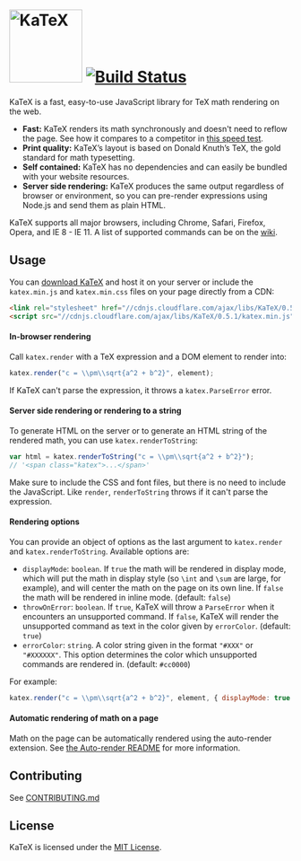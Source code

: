 # [<img src="https://khan.github.io/KaTeX/katex-logo.svg" width="130" alt="KaTeX">](https://khan.github.io/KaTeX/) [![Build Status](https://travis-ci.org/Khan/KaTeX.svg?branch=master)](https://travis-ci.org/Khan/KaTeX)

KaTeX is a fast, easy-to-use JavaScript library for TeX math rendering on the web.

 * **Fast:** KaTeX renders its math synchronously and doesn't need to reflow the page. See how it compares to a competitor in [this speed test](http://jsperf.com/katex-vs-mathjax/).
 * **Print quality:** KaTeX’s layout is based on Donald Knuth’s TeX, the gold standard for math typesetting.
 * **Self contained:** KaTeX has no dependencies and can easily be bundled with your website resources.
 * **Server side rendering:** KaTeX produces the same output regardless of browser or environment, so you can pre-render expressions using Node.js and send them as plain HTML.

KaTeX supports all major browsers, including Chrome, Safari, Firefox, Opera, and IE 8 - IE 11.  A list of supported  commands can be on the [wiki](https://github.com/Khan/KaTeX/wiki/Function-Support-in-KaTeX).

## Usage

You can [download KaTeX](https://github.com/khan/katex/releases) and host it on your server or include the `katex.min.js` and `katex.min.css` files on your page directly from a CDN:

```html
<link rel="stylesheet" href="//cdnjs.cloudflare.com/ajax/libs/KaTeX/0.5.1/katex.min.css">
<script src="//cdnjs.cloudflare.com/ajax/libs/KaTeX/0.5.1/katex.min.js"></script>
```

#### In-browser rendering

Call `katex.render` with a TeX expression and a DOM element to render into:

```js
katex.render("c = \\pm\\sqrt{a^2 + b^2}", element);
```

If KaTeX can't parse the expression, it throws a `katex.ParseError` error.

#### Server side rendering or rendering to a string

To generate HTML on the server or to generate an HTML string of the rendered math, you can use `katex.renderToString`:

```js
var html = katex.renderToString("c = \\pm\\sqrt{a^2 + b^2}");
// '<span class="katex">...</span>'
```

Make sure to include the CSS and font files, but there is no need to include the JavaScript. Like `render`, `renderToString` throws if it can't parse the expression.

#### Rendering options

You can provide an object of options as the last argument to `katex.render` and `katex.renderToString`. Available options are:

- `displayMode`: `boolean`. If `true` the math will be rendered in display mode, which will put the math in display style (so `\int` and `\sum` are large, for example), and will center the math on the page on its own line. If `false` the math will be rendered in inline mode. (default: `false`)
- `throwOnError`: `boolean`. If `true`, KaTeX will throw a `ParseError` when it encounters an unsupported command. If `false`, KaTeX will render the unsupported command as text in the color given by `errorColor`. (default: `true`)
- `errorColor`: `string`. A color string given in the format `"#XXX"` or `"#XXXXXX"`. This option determines the color which unsupported commands are rendered in. (default: `#cc0000`)

For example:

```js
katex.render("c = \\pm\\sqrt{a^2 + b^2}", element, { displayMode: true });
```

#### Automatic rendering of math on a page

Math on the page can be automatically rendered using the auto-render extension. See [the Auto-render README](contrib/auto-render/README.md) for more information.

## Contributing

See [CONTRIBUTING.md](CONTRIBUTING.md)

## License

KaTeX is licensed under the [MIT License](http://opensource.org/licenses/MIT).
